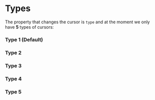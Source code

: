 # Types 

The property that changes the cursor is `type` and at the moment we only have **5** types of cursors:

### Type 1 (Default)

<Types-1/>

### Type 2

<Types-2/>

### Type 3

<Types-3/>

### Type 4

<Types-4/>

### Type 5

<Types-5/>
